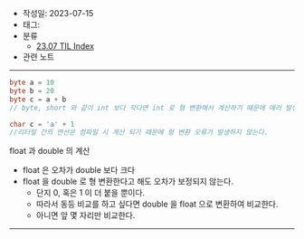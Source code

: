 - 작성일: 2023-07-15
- 태그: 
- 분류
    - [23.07 TIL Index](23.07%20TIL%20Index.md)
- 관련 노트

---

``` java
byte a = 10
byte b = 20
byte c = a + b
// byte, short 와 같이 int 보다 작다면 int 로 형 변환해서 계산하기 때문에 에러 발생
```

```java
char c = 'a' + 1
//리터럴 간의 연산은 컴파일 시 계산 되기 때문에 형 변환 오류가 발생하지 않는다.
```


float 과 double 의 계산

- float 은 오차가 double 보다 크다
- float 을 double 로 형 변환한다고 해도 오차가 보정되지 않는다.
    - 단지 0, 혹은 1 이 더 붙을 뿐이다.
    - 따라서 동등 비교를 하고 싶다면 double 을 float 으로 변환하여 비교한다.
    - 아니면 앞 몇 자리만 비교한다.


---
